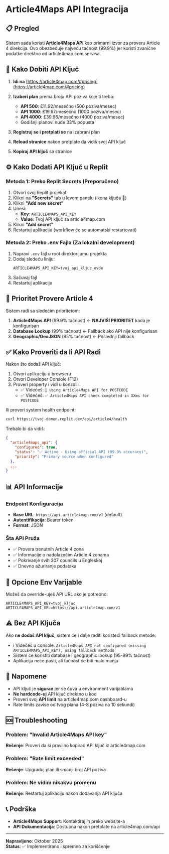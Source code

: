 # Article4Maps API Integracija

## 📋 Pregled

Sistem sada koristi **Article4Maps API** kao primarni izvor za proveru Article 4 direkcija. Ovo obezbeđuje najveću tačnost (99.9%) jer koristi zvanične podatke direktno od article4map.com servisa.

## 🔑 Kako Dobiti API Ključ

1. **Idi na** [https://article4map.com/#pricing](https://article4map.com/#pricing)

2. **Izaberi plan** prema broju API poziva koje ti treba:
   - **API 500**: £11.92/mesečno (500 poziva/mesec)
   - **API 1000**: £19.97/mesečno (1000 poziva/mesec)
   - **API 4000**: £39.96/mesečno (4000 poziva/mesec)
   - Godišnji planovi nude 33% popusta

3. **Registruj se i pretplati se** na izabrani plan

4. **Reload stranice** nakon pretplate da vidiš svoj API ključ

5. **Kopiraj API ključ** sa stranice

## ⚙️ Kako Dodati API Ključ u Replit

### Metoda 1: Preko Replit Secrets (Preporučeno)

1. Otvori svoj Replit projekat
2. Klikni na **"Secrets"** tab u levom panelu (ikona ključa 🔐)
3. Klikni **"Add new secret"**
4. Unesi:
   - **Key**: `ARTICLE4MAPS_API_KEY`
   - **Value**: Tvoj API ključ sa article4map.com
5. Klikni **"Add secret"**
6. Restartuj aplikaciju (workflow će se automatski restartovati)

### Metoda 2: Preko .env Fajla (Za lokalni development)

1. Napravi `.env` fajl u root direktorijumu projekta
2. Dodaj sledeću liniju:
   ```
   ARTICLE4MAPS_API_KEY=tvoj_api_kljuc_ovde
   ```
3. Sačuvaj fajl
4. Restartuj aplikaciju

## 🎯 Prioritet Provere Article 4

Sistem radi sa sledećim prioritetom:

1. **Article4Maps API** (99.9% tačnost) ← **NAJVIŠI PRIORITET** kada je konfigurisan
2. **Database Lookup** (99% tačnost) ← Fallback ako API nije konfigurisan
3. **Geographic/GeoJSON** (95% tačnost) ← Poslednji fallback

## ✅ Kako Proveriti da li API Radi

Nakon što dodaš API ključ:

1. Otvori aplikaciju u browseru
2. Otvori Developer Console (F12)
3. Proveri property i vidi u konzoli:
   - ✅ Videćeš: `🔑 Using Article4Maps API for POSTCODE`
   - ✅ Videćeš: `✅ Article4Maps API check completed in XXms for POSTCODE`

Ili proveri system health endpoint:
```bash
curl https://tvoj-domen.replit.dev/api/article4/health
```

Trebalo bi da vidiš:
```json
{
  "article4maps_api": {
    "configured": true,
    "status": "✅ Active - Using official API (99.9% accuracy)",
    "priority": "Primary source when configured"
  },
  ...
}
```

## 📊 API Informacije

### Endpoint Konfiguracija

- **Base URL**: `https://api.article4map.com/v1` (default)
- **Autentifikacija**: Bearer token
- **Format**: JSON

### Šta API Pruža

- ✅ Provera trenutnih Article 4 zona
- ✅ Informacije o nadolazećim Article 4 zonama
- ✅ Pokrivanje svih 307 councils u Engleskoj
- ✅ Dnevno ažuriranje podataka

## 🔧 Opcione Env Varijable

Možeš da override-uješ API URL ako je potrebno:

```env
ARTICLE4MAPS_API_KEY=tvoj_kljuc
ARTICLE4MAPS_API_URL=https://api.article4map.com/v1
```

## ⚠️ Bez API Ključa

Ako **ne dodaš API ključ**, sistem će i dalje raditi koristeći fallback metode:

- ℹ️ Videćeš u console: `Article4Maps API not configured (missing ARTICLE4MAPS_API_KEY), using fallback methods`
- Sistem će koristiti database i geographic lookup (95-99% tačnost)
- Aplikacija neće pasti, ali tačnost će biti malo manja

## 📝 Napomene

- API ključ je **siguran** jer se čuva u environment varijablama
- **Ne hardcode-uj** API ključ direktno u kod
- Proveri svoj **API limit** na article4map.com dashboard-u
- Rate limits zavise od tvog plana (4-8 poziva na 10 sekundi)

## 🆘 Troubleshooting

### Problem: "Invalid Article4Maps API key"
**Rešenje**: Proveri da si pravilno kopirao API ključ iz article4map.com

### Problem: "Rate limit exceeded"
**Rešenje**: Upgraduj plan ili smanji broj API poziva

### Problem: Ne vidim nikakvu promenu
**Rešenje**: Restartuj aplikaciju nakon dodavanja API ključa

## 📞 Podrška

- **Article4Maps Support**: Kontaktiraj ih preko website-a
- **API Dokumentacija**: Dostupna nakon pretplate na article4map.com/api

---

**Napravljeno**: Oktober 2025  
**Status**: ✅ Implementirano i spremno za korišćenje
